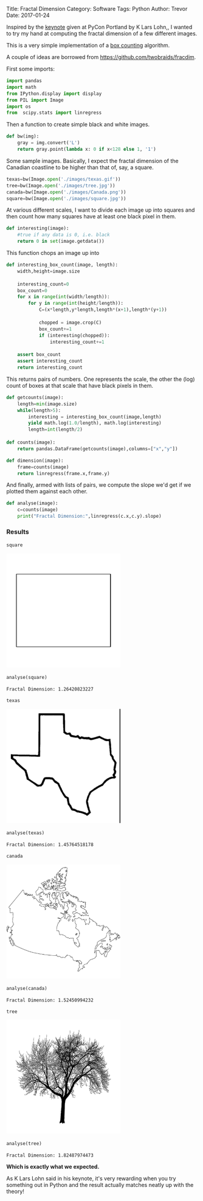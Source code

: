 Title: Fractal Dimension
Category: Software
Tags: Python
Author: Trevor
Date: 2017-01-24


Inspired by the [keynote](https://www.youtube.com/watch?v=bSfe5M_zG2s) given at PyCon Portland by K Lars Lohn,, I wanted to try my hand 
at computing the fractal dimension of a few different images.


This is a very simple implementation of a [box counting](https://en.wikipedia.org/wiki/Minkowski%E2%80%93Bouligand_dimension) algorithm.

A couple of ideas are borrowed from https://github.com/twobraids/fracdim.


First some imports:

```python
import pandas
import math
from IPython.display import display
from PIL import Image
import os
from  scipy.stats import linregress
```

Then a function to create simple black and white images.

```python
def bw(img):
    gray = img.convert('L')
    return gray.point(lambda x: 0 if x<128 else 1, '1')

```

Some sample images.  Basically, I expect the fractal dimension of the Canadian
coastline to be higher than that of, say, a square.


```python
texas=bw(Image.open('./images/texas.gif'))
tree=bw(Image.open('./images/tree.jpg'))
canada=bw(Image.open('./images/Canada.png'))
square=bw(Image.open('./images/square.jpg'))

```

At various different scales, I want to divide each image up into squares and 
then count how many squares have at least one black pixel in them.

```python
def interesting(image):
    #true if any data is 0, i.e. black
    return 0 in set(image.getdata())
```

This function chops an image up into 

```python
def interesting_box_count(image, length):
    width,height=image.size
    
    interesting_count=0
    box_count=0
    for x in range(int(width/length)):
        for y in range(int(height/length)):
            C=(x*length,y*length,length*(x+1),length*(y+1))

            chopped = image.crop(C)
            box_count+=1
            if (interesting(chopped)):
                interesting_count+=1        
      
    assert box_count
    assert interesting_count
    return interesting_count
```


This returns pairs of numbers. One represents the scale, the other the (log) count 
of boxes at that scale that have black pixels in them.

```python
def getcounts(image):
    length=min(image.size)
    while(length>5):
        interesting = interesting_box_count(image,length)
        yield math.log(1.0/length), math.log(interesting)
        length=int(length/2)
        
def counts(image):
    return pandas.DataFrame(getcounts(image),columns=["x","y"])
```


```python
def dimension(image):
    frame=counts(image)
    return linregress(frame.x,frame.y)
```

And finally, armed with lists of pairs, we compute the slope we'd get if we 
plotted them against each other.


```python
def analyse(image):
    c=counts(image)
    print("Fractal Dimension:",linregress(c.x,c.y).slope)
```


### Results

```python
square
```


<img alt="png" src="images/fractal_dimension/output_10_0.png" width="300" height="300">




```python
analyse(square) 
```

    Fractal Dimension: 1.26420823227



```python
texas
```

<img alt="png" src="images/fractal_dimension/output_12_0.png" width="300" height="300">

```python
analyse(texas)
```

    Fractal Dimension: 1.45764518178


```python
canada
```

<img alt="png" src="images/fractal_dimension/output_14_0.png" width="300" height="300">

```python
analyse(canada)
```

    Fractal Dimension: 1.52450994232



```python
tree

```


<img alt="png" src="images/fractal_dimension/output_16_0.png" width="300" height="300">


```python
analyse(tree)
```

    Fractal Dimension: 1.82487974473



**Which is exactly what we expected.**

As K Lars Lohn said in his keynote, it's very rewarding when you try something out in Python and the result actually matches neatly up with the theory!